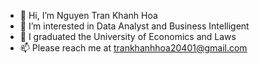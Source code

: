 - 👋 Hi, I’m Nguyen Tran Khanh Hoa
- 👀 I’m interested in Data Analyst and Business Intelligent
- 🌱 I graduated the University of Economics and Laws 
- 📫 Please reach me at trankhanhhoa20401@gmail.com

<!---
ntkh204/ntkh204 is a ✨ special ✨ repository because its `README.md` (this file) appears on your GitHub profile.
You can click the Preview link to take a look at your changes.
--->
